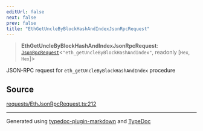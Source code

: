 ```yaml
---
editUrl: false
next: false
prev: false
title: "EthGetUncleByBlockHashAndIndexJsonRpcRequest"
---
```


> **EthGetUncleByBlockHashAndIndexJsonRpcRequest**: [`JsonRpcRequest`](/generated/type-aliases/jsonrpcrequest/)\<`"eth_getUncleByBlockHashAndIndex"`, readonly [`Hex`, `Hex`]\>

JSON-RPC request for `eth_getUncleByBlockHashAndIndex` procedure

## Source

[requests/EthJsonRpcRequest.ts:212](https://github.com/evmts/tevm-monorepo/blob/main/vm/api/src/requests/EthJsonRpcRequest.ts#L212)

***
Generated using [typedoc-plugin-markdown](https://www.npmjs.com/package/typedoc-plugin-markdown) and [TypeDoc](https://typedoc.org/)

